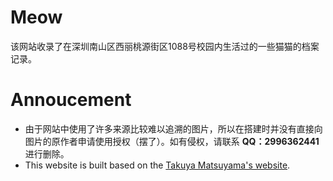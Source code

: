 # Meow

该网站收录了在深圳南山区西丽桃源街区1088号校园内生活过的一些猫猫的档案记录。

# Annoucement

- 由于网站中使用了许多来源比较难以追溯的图片，所以在搭建时并没有直接向图片的原作者申请使用授权（摆了）。如有侵权，请联系 <b>QQ：2996362441</b> 进行删除。
- This website is built based on the <a href='https://www.craftz.dog/' target='_blank'>Takuya Matsuyama's website</a>.
